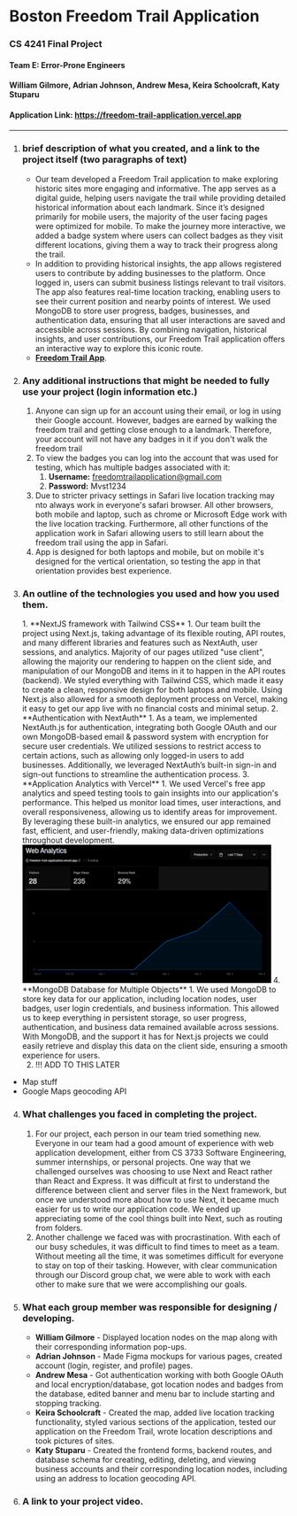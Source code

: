 # Boston Freedom Trail Application
### CS 4241 Final Project

#### Team E: Error-Prone Engineers
#### William Gilmore, Adrian Johnson, Andrew Mesa, Keira Schoolcraft, Katy Stuparu

#### Application Link: https://freedom-trail-application.vercel.app

---

1. <h3>  brief description of what you created, and a link to the project itself (two paragraphs of text) </h3>
   
   - Our team developed a Freedom Trail application to make exploring historic sites more engaging and informative.
   The app serves as a digital guide, helping users navigate the trail while providing detailed historical information 
   about each landmark. Since it’s designed primarily for mobile users, the majority of the user facing pages were optimized
   for mobile. To make the journey more interactive, we added a badge system where users can collect 
   badges as they visit different locations, giving them a way to track their progress along the trail.
   - In addition to providing historical insights, the app allows registered users to contribute by adding businesses 
   to the platform. Once logged in, users can submit business listings relevant to trail visitors. The app also features real-time 
   location tracking, enabling users to see their current position and nearby points of interest. We used MongoDB to store 
   user progress, badges, businesses, and authentication data, ensuring that all user interactions are saved and accessible 
   across sessions. By combining navigation, historical insights, and user contributions, our Freedom Trail application 
   offers an interactive way to explore this iconic route. 
   - [**Freedom Trail App**](https://freedom-trail-application.vercel.app).

2. <h3> Any additional instructions that might be needed to fully use your project (login information etc.) </h3>
   
   1. Anyone can sign up for an account using their email, or log in using their Google account. 
   However, badges are earned by walking the freedom trail and getting close enough to a landmark. 
   Therefore, your account will not have any badges in it if you don't walk the freedom trail 
   2. To view the badges you can log into the account that was used for testing, which has multiple badges associated with it:
      1. **Username:** freedomtrailapplication@gmail.com 
      2. **Password:** Mvst1234
   3. Due to stricter privacy settings in Safari live location tracking may nto always work in everyone's safari browser.
   All other browsers, both mobile and laptop, such as chrome or Microsoft Edge work with the live location tracking.
   Furthermore, all other functions of the application work in Safari allowing users to still learn about the freedom
   trail using the app in Safari.
   4. App is designed for both laptops and mobile, but on mobile it's designed for the vertical orientation, so testing the
   app in that orientation provides best experience.
   
3. <h3>An outline of the technologies you used and how you used them.</h3>
   1. **NextJS framework with Tailwind CSS**
      1. Our team built the project using Next.js, taking advantage of its flexible routing, API routes, and many 
      different libraries and features such as NextAuth, user sessions, and analytics. 
      Majority of our pages utilized "use client", allowing the majority our rendering to happen on the client side, 
      and manipulation of our MongoDB and items in it to happen in the API routes (backend). We styled everything 
      with Tailwind CSS, which made it easy to create a clean, responsive design for both laptops and mobile. 
      Using Next.js also allowed for a smooth deployment process on Vercel, making it easy to get our app live with no 
      financial costs and minimal setup.
   2. **Authentication with NextAuth**
      1. As a team, we implemented NextAuth.js for authentication, integrating both Google OAuth and our own MongoDB-based 
      email & password system with encryption for secure user credentials. We utilized sessions to restrict access to certain 
      actions, such as allowing only logged-in users to add businesses. Additionally, we leveraged NextAuth’s built-in sign-in 
      and sign-out functions to streamline the authentication process.
   3. **Application Analytics with Vercel**
      1. We used Vercel's free app analytics and speed testing tools to gain insights into our application's performance. 
      This helped us monitor load times, user interactions, and overall responsiveness, allowing us to identify areas for 
      improvement. By leveraging these built-in analytics, we ensured our app remained fast, efficient, and user-friendly, 
      making data-driven optimizations throughout development.
      <br/>
        <img src="analytics.png" alt="Analytics" width="450" height="250"/>
   4. **MongoDB Database for Multiple Objects**
      1. We used MongoDB to store key data for our application, including location nodes, user badges, user login credentials, 
      and business information. This allowed us to keep everything in persistent storage, so user progress, authentication, 
      and business data remained available across sessions. With MongoDB, and the support it has for Next.js projects
      we could easily retrieve and display this data on the client side, ensuring a smooth experience for users.


   2. !!! ADD TO THIS LATER
* Map stuff
* Google Maps geocoding API

4. <h3> What challenges you faced in completing the project. </h3>
   
   1. For our project, each person in our team tried something new. Everyone in our team had a good amount of experience with web application development, either from CS 3733 Software Engineering, summer internships, or personal projects. One way that we challenged ourselves was choosing to use Next and React rather than React and Express. It was difficult at first to understand the difference between client and server files in the Next framework, but once we understood more about how to use Next, it became much easier for us to write our application code. We ended up appreciating some of the cool things built into Next, such as routing from folders. 
   2. Another challenge we faced was with procrastination. With each of our busy schedules, it was difficult to find times to meet as a team. Without meeting all the time, it was sometimes difficult for everyone to stay on top of their tasking. However, with clear communication through our Discord group chat, we were able to work with each other to make sure that we were accomplishing our goals.

5. <h3> What each group member was responsible for designing / developing. </h3>

   * **William Gilmore** - Displayed location nodes on the map along with their corresponding information pop-ups.
   * **Adrian Johnson** - Made Figma mockups for various pages, created account (login, register, and profile) pages.
   * **Andrew Mesa** - Got authentication working with both Google OAuth and local encryption/database, got location nodes and badges from the database, edited banner and menu bar to include starting and stopping tracking.
   * **Keira Schoolcraft** - Created the map, added live location tracking functionality, styled various sections of the application, tested our application on the Freedom Trail, wrote location descriptions and took pictures of sites.
   * **Katy Stuparu** - Created the frontend forms, backend routes, and database schema for creating, editing, deleting, and viewing business accounts and their corresponding location nodes, including using an address to location geocoding API.

6. <h3> A link to your project video. </h3>
